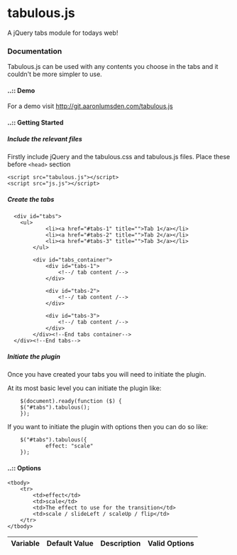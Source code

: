 tabulous.js
===========

A jQuery tabs module for todays web!

### Documentation

Tabulous.js can be used with any contents you choose in the tabs and it couldn't be more simpler to use.

#### ..:: Demo
For a demo visit http://git.aaronlumsden.com/tabulous.js

#### ..:: Getting Started

##### Include the relevant files

Firstly include jQuery and the tabulous.css and tabulous.js files. Place these before `<head>` section

  <script src="http://ajax.googleapis.com/ajax/libs/jquery/1.7.2/jquery.min.js"></script>
	<script src="tabulous.js"></script>
	<script src="js.js"></script>


##### Create the tabs

`````
  <div id="tabs">
  	<ul>
			<li><a href="#tabs-1" title="">Tab 1</a></li>
			<li><a href="#tabs-2" title="">Tab 2</a></li>
			<li><a href="#tabs-3" title="">Tab 3</a></li>
		</ul>

		<div id="tabs_container">
			<div id="tabs-1">
				<!--/ tab content /-->
			</div>

			<div id="tabs-2">
				<!--/ tab content /-->
			</div>

			<div id="tabs-3">
				<!--/ tab content /-->
			</div>
		</div><!--End tabs container-->	
  </div><!--End tabs-->
`````
##### Initiate the plugin

Once you have created your tabs you will need to initiate the plugin.

At its most basic level you can initiate the plugin like:

`````
	$(document).ready(function ($) {
    $("#tabs").tabulous();  
	});
`````

If you want to initiate the plugin with options then you can do so like:

`````
	$("#tabs").tabulous({
			effect: "scale"
	});
`````

#### ..:: Options

<table>
	<thead>
		<tr>
			<th>Variable</th>
			<th>Default Value</th>
			<th>Description</th>
			<th>Valid Options</th>
		</tr>
	</thead>

	<tbody>
		<tr>
			<td>effect</td>
			<td>scale</td>
			<td>The effect to use for the transition</td>
			<td>scale / slideLeft / scaleUp / flip</td>
		</tr>
	</tbody>
</table>
